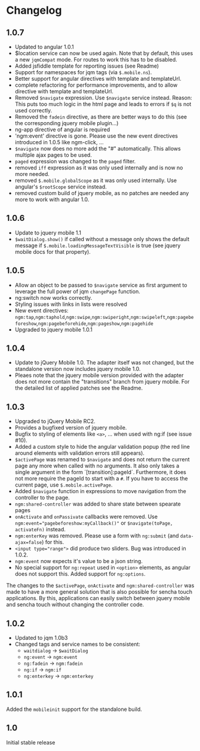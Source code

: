 Changelog
=====================

1.0.7
-------------
- Updated to angular 1.0.1
- $location service can now be used again. Note that by default, this uses
  a new `jqmCompat` mode. For routes to work this has to be disabled.
- Added jsfiddle template for reporting issues (see Readme)
- Support for namespaces for jqm tags (via `$.mobile.ns`).
- Better support for angular directives with template and templateUrl.
- complete refactoring for performance improvements, and to allow directive with template and templateUrl.
- Removed `$navigate` expression. Use `$navigate` service instead. Reason: This puts too much logic in the html page and leads
  to errors if `$q` is not used correctly.
- Removed the `fadein` directive, as there are better ways to do this (see the corresponding jquery mobile plugin...)
- ng-app directive of angular is required
- 'ngm:event' directive is gone. Please use the new event directives introduced in 1.0.5 like ngm-click, ...
- `$navigate` now does no more add the "#" automatically. This allows multiple ajax pages to be used.
- `paged` expression was changed to the `paged` filter.
- removed `iff` expression as it was only used internally and is now no more needed.
- removed `$.mobile.globalScope` as it was only used internally. Use angular's `$rootScope` service instead.
- removed custom build of jquery mobile, as no patches are needed any more to work
  with angular 1.0.


1.0.6
-------------
- Update to jquery mobile 1.1
- `$waitDialog.show()` if called without a message only shows the default message
  if `$.mobile.loadingMessageTextVisible` is true (see jquery mobile docs for that property).

1.0.5
------------
- Allow an object to be passed to `$navigate` service as first argument to leverage the full power
  of jqm `changePage` function.
- ng:switch now works correctly.
- Styling issues with links in lists were resolved
- New event directives: `ngm:tap`,`ngm:taphold`,`ngm:swipe`,`ngm:swiperight`,`ngm:swipeleft`,`ngm:pagebeforeshow`,`ngm:pagebeforehide`,`ngm:pageshow`,`ngm:pagehide`
- Upgraded to jquery mobile 1.0.1


1.0.4
------------
- Update to jQuery Mobile 1.0. The adapter itself was not changed,
  but the standalone version now includes jquery mobile 1.0.
- Pleaes note that the jquery mobile version provided with the adapter does
  not more contain the "transitions" branch from jquery mobile. For the detailed
  list of applied patches see the Readme.


1.0.3
-------------
- Upgraded to jQuery Mobile RC2.
- Provides a bugfixed version of jquery mobile.
- Bugfix to styling of elements like `<a>`, ... when used with ng:if (see issue #10).
- Added a custom style to hide the angular validation popup (the red line around
  elements with validation errors still appears).
- `$activePage` was renamed to `$navigate` and does not return the current page any more when
  called with no arguments. It also only takes a single argument in the form ´[transition]:pageId´.
  Furthermore, it does not more require the pageId to start with a `#`.
  If you have to access the current page, use `$.mobile.activePage`.
- Added `$navigate` function in expressions to move navigation from the controller to the page.
- `ngm:shared-controller` was added to share state between spearate pages
- `onActivate` and `onPassivate` callbacks were removed. Use
  `ngm:event="pagebeforeshow:myCallback()"` or `$navigate(toPage, activateFn)` instead.
- `ngm:enterKey` was removed. Please use a form with `ng:submit` (and `data-ajax=false`) for this.
- `<input type="range">` did produce two sliders. Bug was introduced in 1.0.2.
- `ngm:event` now expects it's value to be a json string.
- No special support for `ng:repeat` used in `<option>` elements, as angular does not support this.
  Added support for `ng:options`.

The changes to the `$activePage`, `onActivate` and `ngm:shared-controller` was made to have a more general
solution that is also possible for sencha touch applications. By this, applications can easily switch between
jquery mobile and sencha touch without changing the controller code.


1.0.2
-------------
- Updated to jqm 1.0b3
- Changed tags and service names to be consistent:
  - `waitdialog` -> `$waitDialog`
  - `ng:event` -> `ngm:event`
  - `ng:fadein` -> `ngm:fadein`
  - `ng:if` -> `ngm:if`
  - `ng:enterkey` -> `ngm:enterkey`


1.0.1
-------------
Added the `mobileinit` support for the standalone build.


1.0
-------------
Initial stable release